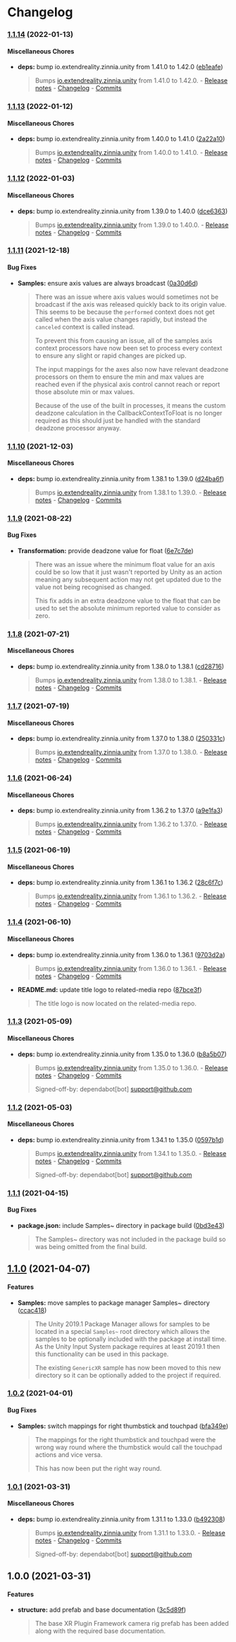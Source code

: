 # Changelog

### [1.1.14](https://github.com/ExtendRealityLtd/Tilia.Input.UnityInputSystem/compare/v1.1.13...v1.1.14) (2022-01-13)

#### Miscellaneous Chores

* **deps:** bump io.extendreality.zinnia.unity from 1.41.0 to 1.42.0 ([eb1eafe](https://github.com/ExtendRealityLtd/Tilia.Input.UnityInputSystem/commit/eb1eafeaf78214de2bf4b273988369625c551481))
  > Bumps [io.extendreality.zinnia.unity](https://github.com/ExtendRealityLtd/Zinnia.Unity) from 1.41.0 to 1.42.0. - [Release notes](https://github.com/ExtendRealityLtd/Zinnia.Unity/releases) - [Changelog](https://github.com/ExtendRealityLtd/Zinnia.Unity/blob/master/CHANGELOG.md) - [Commits](https://github.com/ExtendRealityLtd/Zinnia.Unity/compare/v1.41.0...v1.42.0)

### [1.1.13](https://github.com/ExtendRealityLtd/Tilia.Input.UnityInputSystem/compare/v1.1.12...v1.1.13) (2022-01-12)

#### Miscellaneous Chores

* **deps:** bump io.extendreality.zinnia.unity from 1.40.0 to 1.41.0 ([2a22a10](https://github.com/ExtendRealityLtd/Tilia.Input.UnityInputSystem/commit/2a22a10789d4cf3d82c15c67f27980d49890219f))
  > Bumps [io.extendreality.zinnia.unity](https://github.com/ExtendRealityLtd/Zinnia.Unity) from 1.40.0 to 1.41.0. - [Release notes](https://github.com/ExtendRealityLtd/Zinnia.Unity/releases) - [Changelog](https://github.com/ExtendRealityLtd/Zinnia.Unity/blob/master/CHANGELOG.md) - [Commits](https://github.com/ExtendRealityLtd/Zinnia.Unity/compare/v1.40.0...v1.41.0)

### [1.1.12](https://github.com/ExtendRealityLtd/Tilia.Input.UnityInputSystem/compare/v1.1.11...v1.1.12) (2022-01-03)

#### Miscellaneous Chores

* **deps:** bump io.extendreality.zinnia.unity from 1.39.0 to 1.40.0 ([dce6363](https://github.com/ExtendRealityLtd/Tilia.Input.UnityInputSystem/commit/dce63637b2ce4b3a37a1330ff51dea1644cb6f06))
  > Bumps [io.extendreality.zinnia.unity](https://github.com/ExtendRealityLtd/Zinnia.Unity) from 1.39.0 to 1.40.0. - [Release notes](https://github.com/ExtendRealityLtd/Zinnia.Unity/releases) - [Changelog](https://github.com/ExtendRealityLtd/Zinnia.Unity/blob/master/CHANGELOG.md) - [Commits](https://github.com/ExtendRealityLtd/Zinnia.Unity/compare/v1.39.0...v1.40.0)

### [1.1.11](https://github.com/ExtendRealityLtd/Tilia.Input.UnityInputSystem/compare/v1.1.10...v1.1.11) (2021-12-18)

#### Bug Fixes

* **Samples:** ensure axis values are always broadcast ([0a30d6d](https://github.com/ExtendRealityLtd/Tilia.Input.UnityInputSystem/commit/0a30d6d8a3bfc56614946778219214638a0be7c6))
  > There was an issue where axis values would sometimes not be broadcast if the axis was released quickly back to its origin value. This seems to be because the `performed` context does not get called when the axis value changes rapidly, but instead the `canceled` context is called instead.
  > 
  > To prevent this from causing an issue, all of the samples axis context processors have now been set to process every context to ensure any slight or rapid changes are picked up.
  > 
  > The input mappings for the axes also now have relevant deadzone processors on them to ensure the min and max values are reached even if the physical axis control cannot reach or report those absolute min or max values.
  > 
  > Because of the use of the built in processes, it means the custom deadzone calculation in the CallbackContextToFloat is no longer required as this should just be handled with the standard deadzone processor anyway.

### [1.1.10](https://github.com/ExtendRealityLtd/Tilia.Input.UnityInputSystem/compare/v1.1.9...v1.1.10) (2021-12-03)

#### Miscellaneous Chores

* **deps:** bump io.extendreality.zinnia.unity from 1.38.1 to 1.39.0 ([d24ba6f](https://github.com/ExtendRealityLtd/Tilia.Input.UnityInputSystem/commit/d24ba6f5d3c4b07ca42160ddfd5eb7bda2dfed7b))
  > Bumps [io.extendreality.zinnia.unity](https://github.com/ExtendRealityLtd/Zinnia.Unity) from 1.38.1 to 1.39.0. - [Release notes](https://github.com/ExtendRealityLtd/Zinnia.Unity/releases) - [Changelog](https://github.com/ExtendRealityLtd/Zinnia.Unity/blob/master/CHANGELOG.md) - [Commits](https://github.com/ExtendRealityLtd/Zinnia.Unity/compare/v1.38.1...v1.39.0)

### [1.1.9](https://github.com/ExtendRealityLtd/Tilia.Input.UnityInputSystem/compare/v1.1.8...v1.1.9) (2021-08-22)

#### Bug Fixes

* **Transformation:** provide deadzone value for float ([6e7c7de](https://github.com/ExtendRealityLtd/Tilia.Input.UnityInputSystem/commit/6e7c7de31c7669c4c4b9df9ea2070d33e9d491f7))
  > There was an issue where the minimum float value for an axis could be so low that it just wasn't reported by Unity as an action meaning any subsequent action may not get updated due to the value not being recognised as changed.
  > 
  > This fix adds in an extra deadzone value to the float that can be used to set the absolute minimum reported value to consider as zero.

### [1.1.8](https://github.com/ExtendRealityLtd/Tilia.Input.UnityInputSystem/compare/v1.1.7...v1.1.8) (2021-07-21)

#### Miscellaneous Chores

* **deps:** bump io.extendreality.zinnia.unity from 1.38.0 to 1.38.1 ([cd28716](https://github.com/ExtendRealityLtd/Tilia.Input.UnityInputSystem/commit/cd287161200575c9fe8534f76c626b72abe28450))
  > Bumps [io.extendreality.zinnia.unity](https://github.com/ExtendRealityLtd/Zinnia.Unity) from 1.38.0 to 1.38.1. - [Release notes](https://github.com/ExtendRealityLtd/Zinnia.Unity/releases) - [Changelog](https://github.com/ExtendRealityLtd/Zinnia.Unity/blob/master/CHANGELOG.md) - [Commits](https://github.com/ExtendRealityLtd/Zinnia.Unity/compare/v1.38.0...v1.38.1)

### [1.1.7](https://github.com/ExtendRealityLtd/Tilia.Input.UnityInputSystem/compare/v1.1.6...v1.1.7) (2021-07-19)

#### Miscellaneous Chores

* **deps:** bump io.extendreality.zinnia.unity from 1.37.0 to 1.38.0 ([250331c](https://github.com/ExtendRealityLtd/Tilia.Input.UnityInputSystem/commit/250331cd17f522b00f3d9345ae49b227b0cefae4))
  > Bumps [io.extendreality.zinnia.unity](https://github.com/ExtendRealityLtd/Zinnia.Unity) from 1.37.0 to 1.38.0. - [Release notes](https://github.com/ExtendRealityLtd/Zinnia.Unity/releases) - [Changelog](https://github.com/ExtendRealityLtd/Zinnia.Unity/blob/master/CHANGELOG.md) - [Commits](https://github.com/ExtendRealityLtd/Zinnia.Unity/compare/v1.37.0...v1.38.0)

### [1.1.6](https://github.com/ExtendRealityLtd/Tilia.Input.UnityInputSystem/compare/v1.1.5...v1.1.6) (2021-06-24)

#### Miscellaneous Chores

* **deps:** bump io.extendreality.zinnia.unity from 1.36.2 to 1.37.0 ([a9e1fa3](https://github.com/ExtendRealityLtd/Tilia.Input.UnityInputSystem/commit/a9e1fa3b9aa6ed071a02019b183728513b923a55))
  > Bumps [io.extendreality.zinnia.unity](https://github.com/ExtendRealityLtd/Zinnia.Unity) from 1.36.2 to 1.37.0. - [Release notes](https://github.com/ExtendRealityLtd/Zinnia.Unity/releases) - [Changelog](https://github.com/ExtendRealityLtd/Zinnia.Unity/blob/master/CHANGELOG.md) - [Commits](https://github.com/ExtendRealityLtd/Zinnia.Unity/compare/v1.36.2...v1.37.0)

### [1.1.5](https://github.com/ExtendRealityLtd/Tilia.Input.UnityInputSystem/compare/v1.1.4...v1.1.5) (2021-06-19)

#### Miscellaneous Chores

* **deps:** bump io.extendreality.zinnia.unity from 1.36.1 to 1.36.2 ([28c6f7c](https://github.com/ExtendRealityLtd/Tilia.Input.UnityInputSystem/commit/28c6f7c342964a993272fbce0cde8a029ce2b001))
  > Bumps [io.extendreality.zinnia.unity](https://github.com/ExtendRealityLtd/Zinnia.Unity) from 1.36.1 to 1.36.2. - [Release notes](https://github.com/ExtendRealityLtd/Zinnia.Unity/releases) - [Changelog](https://github.com/ExtendRealityLtd/Zinnia.Unity/blob/master/CHANGELOG.md) - [Commits](https://github.com/ExtendRealityLtd/Zinnia.Unity/compare/v1.36.1...v1.36.2)

### [1.1.4](https://github.com/ExtendRealityLtd/Tilia.Input.UnityInputSystem/compare/v1.1.3...v1.1.4) (2021-06-10)

#### Miscellaneous Chores

* **deps:** bump io.extendreality.zinnia.unity from 1.36.0 to 1.36.1 ([9703d2a](https://github.com/ExtendRealityLtd/Tilia.Input.UnityInputSystem/commit/9703d2ad175a2171afa5aad67c9cf8b4aeb098fd))
  > Bumps [io.extendreality.zinnia.unity](https://github.com/ExtendRealityLtd/Zinnia.Unity) from 1.36.0 to 1.36.1. - [Release notes](https://github.com/ExtendRealityLtd/Zinnia.Unity/releases) - [Changelog](https://github.com/ExtendRealityLtd/Zinnia.Unity/blob/master/CHANGELOG.md) - [Commits](https://github.com/ExtendRealityLtd/Zinnia.Unity/compare/v1.36.0...v1.36.1)
* **README.md:** update title logo to related-media repo ([87bce3f](https://github.com/ExtendRealityLtd/Tilia.Input.UnityInputSystem/commit/87bce3f5fae9951d0139d6c02489b606a12090d9))
  > The title logo is now located on the related-media repo.

### [1.1.3](https://github.com/ExtendRealityLtd/Tilia.Input.UnityInputSystem/compare/v1.1.2...v1.1.3) (2021-05-09)

#### Miscellaneous Chores

* **deps:** bump io.extendreality.zinnia.unity from 1.35.0 to 1.36.0 ([b8a5b07](https://github.com/ExtendRealityLtd/Tilia.Input.UnityInputSystem/commit/b8a5b075f17674ad600f30268650ade1a3c549c9))
  > Bumps [io.extendreality.zinnia.unity](https://github.com/ExtendRealityLtd/Zinnia.Unity) from 1.35.0 to 1.36.0. - [Release notes](https://github.com/ExtendRealityLtd/Zinnia.Unity/releases) - [Changelog](https://github.com/ExtendRealityLtd/Zinnia.Unity/blob/master/CHANGELOG.md) - [Commits](https://github.com/ExtendRealityLtd/Zinnia.Unity/compare/v1.35.0...v1.36.0)
  > 
  > Signed-off-by: dependabot[bot] <support@github.com>

### [1.1.2](https://github.com/ExtendRealityLtd/Tilia.Input.UnityInputSystem/compare/v1.1.1...v1.1.2) (2021-05-03)

#### Miscellaneous Chores

* **deps:** bump io.extendreality.zinnia.unity from 1.34.1 to 1.35.0 ([0597b1d](https://github.com/ExtendRealityLtd/Tilia.Input.UnityInputSystem/commit/0597b1d2ee2192856302925904006a6b4a9fa619))
  > Bumps [io.extendreality.zinnia.unity](https://github.com/ExtendRealityLtd/Zinnia.Unity) from 1.34.1 to 1.35.0. - [Release notes](https://github.com/ExtendRealityLtd/Zinnia.Unity/releases) - [Changelog](https://github.com/ExtendRealityLtd/Zinnia.Unity/blob/master/CHANGELOG.md) - [Commits](https://github.com/ExtendRealityLtd/Zinnia.Unity/compare/v1.34.1...v1.35.0)
  > 
  > Signed-off-by: dependabot[bot] <support@github.com>

### [1.1.1](https://github.com/ExtendRealityLtd/Tilia.Input.UnityInputSystem/compare/v1.1.0...v1.1.1) (2021-04-15)

#### Bug Fixes

* **package.json:** include Samples~ directory in package build ([0bd3e43](https://github.com/ExtendRealityLtd/Tilia.Input.UnityInputSystem/commit/0bd3e43371545c1818f36be3349303d247eb780f))
  > The Samples~ directory was not included in the package build so was being omitted from the final build.

## [1.1.0](https://github.com/ExtendRealityLtd/Tilia.Input.UnityInputSystem/compare/v1.0.2...v1.1.0) (2021-04-07)

#### Features

* **Samples:** move samples to package manager Samples~ directory ([ccac418](https://github.com/ExtendRealityLtd/Tilia.Input.UnityInputSystem/commit/ccac4186d644bddb5d482df31b48cad26027d94f))
  > The Unity 2019.1 Package Manager allows for samples to be located in a special `Samples~` root directory which allows the samples to be optionally included with the package at install time. As the Unity Input System package requires at least 2019.1 then this functionality can be used in this package.
  > 
  > The existing `GenericXR` sample has now been moved to this new directory so it can be optionally added to the project if required.

### [1.0.2](https://github.com/ExtendRealityLtd/Tilia.Input.UnityInputSystem/compare/v1.0.1...v1.0.2) (2021-04-01)

#### Bug Fixes

* **Samples:** switch mappings for right thumbstick and touchpad ([bfa349e](https://github.com/ExtendRealityLtd/Tilia.Input.UnityInputSystem/commit/bfa349e082b93e141632b206cf7ab0f77f32d894))
  > The mappings for the right thumbstick and touchpad were the wrong way round where the thumbstick would call the touchpad actions and vice versa.
  > 
  > This has now been put the right way round.

### [1.0.1](https://github.com/ExtendRealityLtd/Tilia.Input.UnityInputSystem/compare/v1.0.0...v1.0.1) (2021-03-31)

#### Miscellaneous Chores

* **deps:** bump io.extendreality.zinnia.unity from 1.31.1 to 1.33.0 ([b492308](https://github.com/ExtendRealityLtd/Tilia.Input.UnityInputSystem/commit/b49230844a92ea149c90ca1d2de73cb002f1c10d))
  > Bumps [io.extendreality.zinnia.unity](https://github.com/ExtendRealityLtd/Zinnia.Unity) from 1.31.1 to 1.33.0. - [Release notes](https://github.com/ExtendRealityLtd/Zinnia.Unity/releases) - [Changelog](https://github.com/ExtendRealityLtd/Zinnia.Unity/blob/master/CHANGELOG.md) - [Commits](https://github.com/ExtendRealityLtd/Zinnia.Unity/compare/v1.31.1...v1.33.0)
  > 
  > Signed-off-by: dependabot[bot] <support@github.com>

## 1.0.0 (2021-03-31)

#### Features

* **structure:** add prefab and base documentation ([3c5d89f](https://github.com/ExtendRealityLtd/Tilia.Input.UnityInputSystem/commit/3c5d89f69be77f3465487304caee01e1382fd651))
  > The base XR Plugin Framework camera rig prefab has been added along with the required base documentation.
